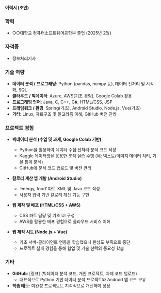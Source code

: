 **이력서 (초안)**

### 학력
- ○○대학교 컴퓨터소프트웨어공학부 졸업 (2025년 2월)

### 자격증
- 정보처리기사

### 기술 역량
- **데이터 분석 / 프로그래밍**: Python (pandas, numpy 등), 데이터 전처리 및 시각화, SQL  
- **클라우드 / 빅데이터**: Azure, AWS(기초 경험), Google Colab 활용  
- **프로그래밍 언어**: Java, C, C++, C#, HTML/CSS, JSP  
- **프레임워크 / 환경**: Spring(기초), Android Studio, Node.js, Vue(기초)  
- **기타**: Linux, 자료구조 및 알고리즘 이해, GitHub 버전 관리

### 프로젝트 경험
- **빅데이터 분석 (수업 및 과제, Google Colab 기반)**  
  - Python을 활용하여 데이터 수집·전처리·분석 코드 작성  
  - Kaggle 데이터셋을 응용한 분석 실습 수행 (예: 텍스트/이미지 데이터 처리, 기본 통계 분석)  
  - GitHub에 분석 코드 업로드 및 버전 관리  

- **칼로리 계산 앱 개발 (Android Studio)**  
  - ‘energy, food’ 파트 XML 및 Java 코드 작성  
  - 사용자 입력 기반 칼로리 계산 기능 구현  

- **웹 제작 및 배포 (HTML/CSS + AWS)**  
  - CSS 파트 담당 및 기초 UI 구성  
  - AWS를 활용한 배포 경험으로 클라우드 서비스 이해  

- **웹 제작 시도 (Node.js + Vue)**  
  - 기초 서버-클라이언트 연동을 학습했으나 완성도 부족으로 중단  
  - 프로젝트 실패 경험을 통해 협업 및 기술 선택의 중요성 학습  

### 기타
- **GitHub**: [링크] (빅데이터 분석 코드, 개인 프로젝트, 과제 코드 업로드)  
  - 대표적으로 Python 기반 데이터 분석 프로젝트와 Android 앱 코드 보유  
- **학습 태도**: 미완성 프로젝트도 지속적으로 개선하며 성장  

